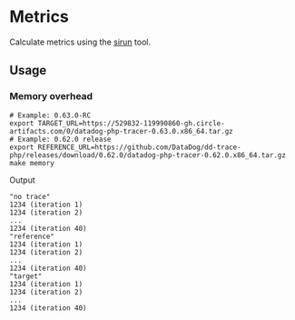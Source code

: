 # Metrics

Calculate metrics using the [sirun](https://github.com/DataDog/sirun) tool.

## Usage

### Memory overhead

```
# Example: 0.63.0-RC
export TARGET_URL=https://529832-119990860-gh.circle-artifacts.com/0/datadog-php-tracer-0.63.0.x86_64.tar.gz
# Example: 0.62.0 release
export REFERENCE_URL=https://github.com/DataDog/dd-trace-php/releases/download/0.62.0/datadog-php-tracer-0.62.0.x86_64.tar.gz
make memory
```
Output
```
"no trace"
1234 (iteration 1)
1234 (iteration 2)
...
1234 (iteration 40)
"reference"
1234 (iteration 1)
1234 (iteration 2)
...
1234 (iteration 40)
"target"
1234 (iteration 1)
1234 (iteration 2)
...
1234 (iteration 40)
```
